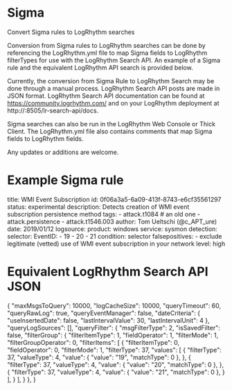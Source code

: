 # Sigma
Convert Sigma rules to LogRhythm searches

Conversion from Sigma rules to LogRhythm searches can be done by referencing the LogRhythm.yml file to map Sigma fields to LogRhythm filterTypes for use with the LogRhythm Search API. An example of a Sigma rule and the equivalent LogRhythm API search is provided below.

Currently, the conversion from Sigma Rule to LogRhythm Search may be done through a manual process. LogRhythm Search API posts are made in JSON format. LogRhythm Search API documentation can be found at https://community.logrhythm.com/ and on your LogRhythm deployment at http://:8505/lr-search-api/docs.

Sigma searches can also be run in the LogRhythm Web Console or Thick Client. The LogRhythm.yml file also contains comments that map Sigma fields to LogRhythm fields.

Any updates or additions are welcome.

# Example Sigma rule
title: WMI Event Subscription
id: 0f06a3a5-6a09-413f-8743-e6cf35561297
status: experimental
description: Detects creation of WMI event subscription persistence method
tags:
    - attack.t1084          # an old one
    - attack.persistence
    - attack.t1546.003
author: Tom Ueltschi (@c_APT_ure)
date: 2019/01/12
logsource:
    product: windows
    service: sysmon
detection:
    selector:
        EventID:
            - 19
            - 20
            - 21
    condition: selector
falsepositives:
    - exclude legitimate (vetted) use of WMI event subscription in your network
level: high

# Equivalent LogRhythm Search API JSON
{
    "maxMsgsToQuery": 10000,
    "logCacheSize": 10000,
    "queryTimeout": 60,
    "queryRawLog": true,
    "queryEventManager": false,
    "dateCriteria": {
        "useInsertedDate": false,
        "lastIntervalValue": 30,
        "lastIntervalUnit": 4
    },
    "queryLogSources": [],
    "queryFilter": {
        "msgFilterType": 2,
        "isSavedFilter": false,
        "filterGroup": {
            "filterItemType": 1,
            "fieldOperator": 1,
            "filterMode": 1,
            "filterGroupOperator": 0,
            "filterItems": [
                {
                    "filterItemType": 0,
                    "fieldOperator": 0,
                    "filterMode": 1,
                    "filterType": 37,
                    "values": [
                        {
                            "filterType": 37,
                            "valueType": 4,
                            "value": {
                                "value": "19",
                                "matchType": 0
                            },
                        },
                        {
                            "filterType": 37,
                            "valueType": 4,
                            "value": {
                                "value": "20",
                                "matchType": 0
                            },
                        },
                        {
                            "filterType": 37,
                            "valueType": 4,
                            "value": {
                                "value": "21",
                                "matchType": 0
                            },
                        }
                    ],
                }
            ],
        }
    },
}
